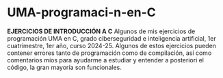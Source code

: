 # UMA-programaci-n-en-C
**EJERCICIOS DE INTRODUCCIÓN A C** 
Algunos de mis ejercicios de programación UMA en C, grado ciberseguridad e inteligencia artificial, 1er cuatrimestre, 1er año, curso 2024-25.
Algunos de estos ejercicios pueden contener errores tanto de programación como de compilación, así como comentarios míos para ayudarme a estudiar y entender a posteriori el código, la gran mayoría son funcionales.
